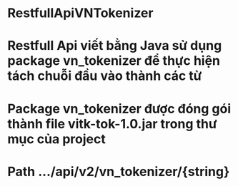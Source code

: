 # RestfullApiVNTokenizer
# Restfull Api viết bằng Java sử dụng package vn_tokenizer để thực hiện tách chuỗi đầu vào thành các từ
# Package vn_tokenizer được đóng gói thành file vitk-tok-1.0.jar trong thư mục của project
# Path .../api/v2/vn_tokenizer/{string}

